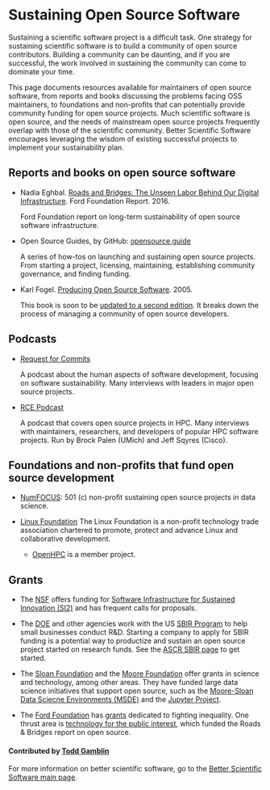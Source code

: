# Sustaining Open Source Software

Sustaining a scientific software project is a difficult task.  One
strategy for sustaining scientific software is to build a community of
open source contributors.  Building a community can be daunting, and if
you are successful, the work involved in sustaining the community can
come to dominate your time.

This page documents resources available for maintainers of open source
software, from reports and books discussing the problems facing OSS
maintainers, to foundations and non-profits that can potentially provide
community funding for open source projects.  Much scientific software is
open source, and the needs of mainstream open source projects frequently
overlap with those of the scientific community.  Better Scientific
Software encourages leveraging the wisdom of existing successful projects
to implement your sustainability plan.


## Reports and books on open source software

* Nadia Eghbal. [Roads and Bridges: The Unseen Labor Behind Our Digital Infrastructure](https://www.fordfoundation.org/library/reports-and-studies/roads-and-bridges-the-unseen-labor-behind-our-digital-infrastructure/). Ford Foundation Report. 2016.

  Ford Foundation report on long-term sustainability of open source
  software infrastructure.

* Open Source Guides, by GitHub: [opensource.guide](https://opensource.guide/)

  A series of how-tos on launching and sustaining open source
  projects. From starting a project, licensing, maintaining, establishing
  community governance, and finding funding.

* Karl Fogel. [Producing Open Source Software](https://www.amazon.com/Producing-Open-Source-Software-Successful/dp/0596007590/). 2005.

  This book is soon to be
  [updated to a second edition](https://www.kickstarter.com/projects/kfogel/updating-producing-open-source-software-for-2nd-ed).
  It breaks down the process of managing a community of open source
  developers.

## Podcasts

* [Request for Commits](https://changelog.com/rfc)

  A podcast about the human aspects of software development, focusing on
  software sustainability. Many interviews with leaders in major open
  source projects.

* [RCE Podcast](http://www.rce-cast.com/)

  A podcast that covers open source projects in HPC. Many interviews with
  maintainers, researchers, and developers of popular HPC software
  projects. Run by Brock Palen (UMich) and Jeff Sqyres (Cisco).

## Foundations and non-profits that fund open source development

* [NumFOCUS](http://www.numfocus.org/): 501 (c) non-profit sustaining
  open source projects in data science.

* [Linux Foundation](https://www.linuxfoundation.org/) The Linux
  Foundation is a non-profit technology trade association chartered to
  promote, protect and advance Linux and collaborative development.

  * [OpenHPC](openhpc.community) is a member project.


## Grants

* The [NSF](https://www.nsf.gov) offers
  funding for
  [Software Infrastructure for Sustained Innovation (SI2)](https://www.nsf.gov/pubs/2016/nsf16532/nsf16532.htm)
  and has frequent calls for proposals.

* The [DOE](https://energy.gov/) and other agencies work with the US
  [SBIR Program](https://www.sbir.gov/) to help small businesses conduct
  R&D. Starting a company to apply for SBIR funding is a potential way to
  productize and sustain an open source project started on research
  funds.  See the [ASCR SBIR page](https://science.energy.gov/sbir/) to
  get started.

* The [Sloan Foundation](https://sloan.org/) and the
  [Moore Foundation](https://www.moore.org/) offer grants in science and
  technology, among other areas. They have funded large data science
  initiatives that support open source, such as the
  [Moore-Sloan Data Sciecne Environments (MSDE)](http://msdse.org/) and
  the
  [Jupyter Project](https://blog.jupyter.org/2015/07/07/jupyter-funding-2015/).

* The [Ford Foundation](https://www.fordfoundation.org) has
  [grants](https://www.fordfoundation.org/work/our-grants/) dedicated to
  fighting inequality. One thrust area is
  [technology for the public interest](https://www.fordfoundation.org/work/challenging-inequality/),
  which funded the Roads & Bridges report on open source.

#### Contributed by [Todd Gamblin](https://github.com/tgamblin)

For more information on better scientific software, go to the [Better Scientific Software main page](http://betterscientificsoftware.info).

<!---
Publish: yes
Categories: Collaboration, Planning, Crosscutting Resources
Topics: Improving productivity and sustainability, Licensing, Strategies for more effective teams, Funding sources and programs
Tags: sustainability, links, resources, funding, licenses, podcasts, open source, guides
Level: 2
Prerequisites: WhatIsSustainability.md
Aggregate: none
--->
